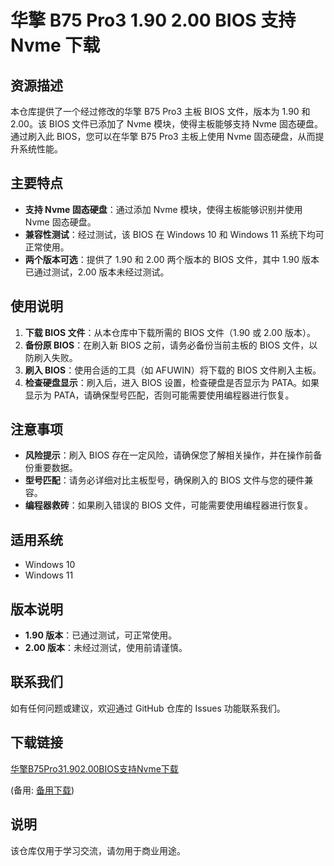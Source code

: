 # 华擎 B75 Pro3 1.90 2.00 BIOS 支持 Nvme 下载

## 资源描述

本仓库提供了一个经过修改的华擎 B75 Pro3 主板 BIOS 文件，版本为 1.90 和 2.00。该 BIOS 文件已添加了 Nvme 模块，使得主板能够支持 Nvme 固态硬盘。通过刷入此 BIOS，您可以在华擎 B75 Pro3 主板上使用 Nvme 固态硬盘，从而提升系统性能。

## 主要特点

- **支持 Nvme 固态硬盘**：通过添加 Nvme 模块，使得主板能够识别并使用 Nvme 固态硬盘。
- **兼容性测试**：经过测试，该 BIOS 在 Windows 10 和 Windows 11 系统下均可正常使用。
- **两个版本可选**：提供了 1.90 和 2.00 两个版本的 BIOS 文件，其中 1.90 版本已通过测试，2.00 版本未经过测试。

## 使用说明

1. **下载 BIOS 文件**：从本仓库中下载所需的 BIOS 文件（1.90 或 2.00 版本）。
2. **备份原 BIOS**：在刷入新 BIOS 之前，请务必备份当前主板的 BIOS 文件，以防刷入失败。
3. **刷入 BIOS**：使用合适的工具（如 AFUWIN）将下载的 BIOS 文件刷入主板。
4. **检查硬盘显示**：刷入后，进入 BIOS 设置，检查硬盘是否显示为 PATA。如果显示为 PATA，请确保型号匹配，否则可能需要使用编程器进行恢复。

## 注意事项

- **风险提示**：刷入 BIOS 存在一定风险，请确保您了解相关操作，并在操作前备份重要数据。
- **型号匹配**：请务必详细对比主板型号，确保刷入的 BIOS 文件与您的硬件兼容。
- **编程器救砖**：如果刷入错误的 BIOS 文件，可能需要使用编程器进行恢复。

## 适用系统

- Windows 10
- Windows 11

## 版本说明

- **1.90 版本**：已通过测试，可正常使用。
- **2.00 版本**：未经过测试，使用前请谨慎。

## 联系我们

如有任何问题或建议，欢迎通过 GitHub 仓库的 Issues 功能联系我们。

## 下载链接
[华擎B75Pro31.902.00BIOS支持Nvme下载](https://pan.quark.cn/s/c8db912d114f) 

(备用: [备用下载](https://pan.baidu.com/s/12avBdBUTGdTz8LZuA0Xf9A?pwd=1234))

## 说明

该仓库仅用于学习交流，请勿用于商业用途。
